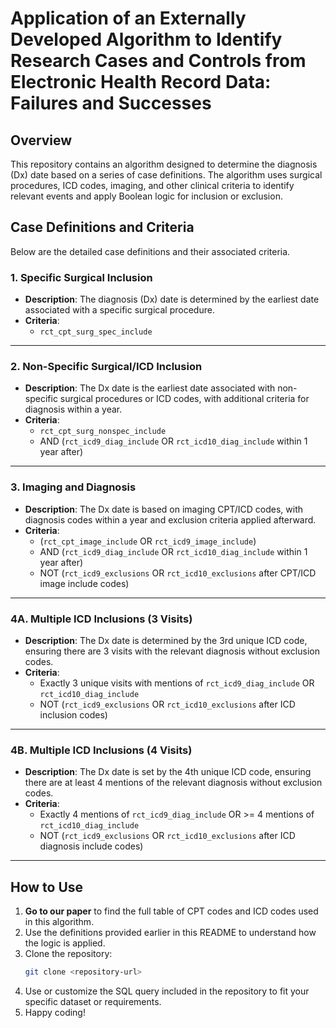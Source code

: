 # Application of an Externally Developed Algorithm to Identify Research Cases and Controls from Electronic Health Record Data: Failures and Successes

## Overview
This repository contains an algorithm designed to determine the diagnosis (Dx) date based on a series of case definitions. The algorithm uses surgical procedures, ICD codes, imaging, and other clinical criteria to identify relevant events and apply Boolean logic for inclusion or exclusion.

## Case Definitions and Criteria
Below are the detailed case definitions and their associated criteria.

### 1. Specific Surgical Inclusion
- **Description**: The diagnosis (Dx) date is determined by the earliest date associated with a specific surgical procedure.
- **Criteria**:
  - `rct_cpt_surg_spec_include`

---

### 2. Non-Specific Surgical/ICD Inclusion
- **Description**: The Dx date is the earliest date associated with non-specific surgical procedures or ICD codes, with additional criteria for diagnosis within a year.
- **Criteria**:
  - `rct_cpt_surg_nonspec_include`
  - AND (`rct_icd9_diag_include` OR `rct_icd10_diag_include` within 1 year after)

---

### 3. Imaging and Diagnosis
- **Description**: The Dx date is based on imaging CPT/ICD codes, with diagnosis codes within a year and exclusion criteria applied afterward.
- **Criteria**:
  - (`rct_cpt_image_include` OR `rct_icd9_image_include`)
  - AND (`rct_icd9_diag_include` OR `rct_icd10_diag_include` within 1 year after)
  - NOT (`rct_icd9_exclusions` OR `rct_icd10_exclusions` after CPT/ICD image include codes)

---

### 4A. Multiple ICD Inclusions (3 Visits)
- **Description**: The Dx date is determined by the 3rd unique ICD code, ensuring there are 3 visits with the relevant diagnosis without exclusion codes.
- **Criteria**:
  - Exactly 3 unique visits with mentions of `rct_icd9_diag_include` OR `rct_icd10_diag_include`
  - NOT (`rct_icd9_exclusions` OR `rct_icd10_exclusions` after ICD inclusion codes)

---

### 4B. Multiple ICD Inclusions (4 Visits)
- **Description**: The Dx date is set by the 4th unique ICD code, ensuring there are at least 4 mentions of the relevant diagnosis without exclusion codes.
- **Criteria**:
  - Exactly 4 mentions of `rct_icd9_diag_include` OR >= 4 mentions of `rct_icd10_diag_include`
  - NOT (`rct_icd9_exclusions` OR `rct_icd10_exclusions` after ICD diagnosis include codes)

---

## How to Use
1. **Go to our paper** to find the full table of CPT codes and ICD codes used in this algorithm.
2. Use the definitions provided earlier in this README to understand how the logic is applied.
3. Clone the repository:
   ```bash
   git clone <repository-url>
4. Use or customize the SQL query included in the repository to fit your specific dataset or requirements.
5. Happy coding!

